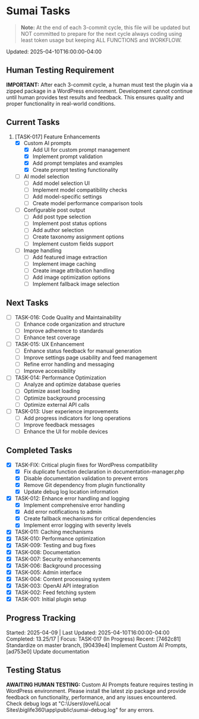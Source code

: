 # Sumai Tasks

> **Note:** At the end of each 3-commit cycle, this file will be updated but NOT committed to prepare for the next cycle always coding using least token usage but keeping ALL FUNCTIONS and WORKFLOW.

Updated: 2025-04-10T16:00:00-04:00

## Human Testing Requirement
**IMPORTANT:** After each 3-commit cycle, a human must test the plugin via a zipped package in a WordPress environment. Development cannot continue until human provides test results and feedback. This ensures quality and proper functionality in real-world conditions.

## Current Tasks
1. [TASK-017] Feature Enhancements
   - [x] Custom AI prompts
     - [x] Add UI for custom prompt management
     - [x] Implement prompt validation
     - [x] Add prompt templates and examples
     - [x] Create prompt testing functionality
   - [ ] AI model selection
     - [ ] Add model selection UI
     - [ ] Implement model compatibility checks
     - [ ] Add model-specific settings
     - [ ] Create model performance comparison tools
   - [ ] Configurable post output
     - [ ] Add post type selection
     - [ ] Implement post status options
     - [ ] Add author selection
     - [ ] Create taxonomy assignment options
     - [ ] Implement custom fields support
   - [ ] Image handling
     - [ ] Add featured image extraction
     - [ ] Implement image caching
     - [ ] Create image attribution handling
     - [ ] Add image optimization options
     - [ ] Implement fallback image selection

## Next Tasks
- [ ] TASK-016: Code Quality and Maintainability
   - [ ] Enhance code organization and structure
   - [ ] Improve adherence to standards
   - [ ] Enhance test coverage
- [ ] TASK-015: UX Enhancement
   - [ ] Enhance status feedback for manual generation
   - [ ] Improve settings page usability and feed management
   - [ ] Refine error handling and messaging
   - [ ] Improve accessibility
- [ ] TASK-014: Performance Optimization
   - [ ] Analyze and optimize database queries
   - [ ] Optimize asset loading
   - [ ] Optimize background processing
   - [ ] Optimize external API calls
- [ ] TASK-013: User experience improvements
   - [ ] Add progress indicators for long operations
   - [ ] Improve feedback messages
   - [ ] Enhance the UI for mobile devices

## Completed Tasks
- [x] TASK-FIX: Critical plugin fixes for WordPress compatibility
  - [x] Fix duplicate function declaration in documentation-manager.php
  - [x] Disable documentation validation to prevent errors
  - [x] Remove Git dependency from plugin functionality
  - [x] Update debug log location information
- [x] TASK-012: Enhance error handling and logging
  - [x] Implement comprehensive error handling
  - [x] Add error notifications to admin
  - [x] Create fallback mechanisms for critical dependencies
  - [x] Implement error logging with severity levels
- [x] TASK-011: Caching mechanisms
- [x] TASK-010: Performance optimization
- [x] TASK-009: Testing and bug fixes
- [x] TASK-008: Documentation
- [x] TASK-007: Security enhancements
- [x] TASK-006: Background processing
- [x] TASK-005: Admin interface
- [x] TASK-004: Content processing system
- [x] TASK-003: OpenAI API integration
- [x] TASK-002: Feed fetching system
- [x] TASK-001: Initial plugin setup

## Progress Tracking
Started: 2025-04-09 | Last Updated: 2025-04-10T16:00:00-04:00
Completed: 13.25/17 | Focus: TASK-017 (In Progress)
Recent: [7462c81] Standardize on master branch, [90439e4] Implement Custom AI Prompts, [ad753e0] Update documentation

## Testing Status
**AWAITING HUMAN TESTING:** Custom AI Prompts feature requires testing in WordPress environment. Please install the latest zip package and provide feedback on functionality, performance, and any issues encountered. Check debug logs at "C:\Users\lovel\Local Sites\biglife360\app\public\sumai-debug.log" for any errors.